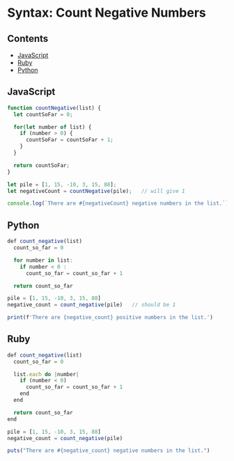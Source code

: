 # Syntax: Count Negative Numbers

## Contents <!-- omit in toc -->

- [JavaScript](#javascript)
- [Ruby](#ruby)
- [Python](#python)

## JavaScript

```javascript
function countNegative(list) {
  let countSoFar = 0;

  for(let number of list) {
    if (number > 0) {
      countSoFar = countSoFar + 1;
    }
  }

  return countSoFar;
}

let pile = [1, 15, -10, 3, 15, 88];
let negativeCount = countNegative(pile);   // will give 1

console.log(`There are #{negativeCount} negative numbers in the list.`);

```

## Python

```javascript
def count_negative(list)
  count_so_far = 0

  for number in list:
    if number < 0 :
      count_so_far = count_so_far + 1

  return count_so_far

pile = [1, 15, -10, 3, 15, 88]
negative_count = count_negative(pile)   // should be 1

print(f'There are {negative_count} positive numbers in the list.')

```

## Ruby

```javascript
def count_negative(list)
  count_so_far = 0

  list.each do |number|
    if (number < 0)
      count_so_far = count_so_far + 1
    end
  end

  return count_so_far
end

pile = [1, 15, -10, 3, 15, 88]
negative_count = count_negative(pile)

puts("There are #{negative_count} negative numbers in the list.")

```

